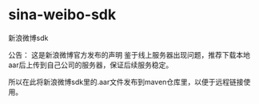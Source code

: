 # sina-weibo-sdk
新浪微博sdk

公告： 这是新浪微博官方发布的声明
鉴于线上服务器出现问题，推荐下载本地aar后上传到自己公司的服务器，保证后续服务稳定。

所以在此将新浪微博sdk里的.aar文件发布到maven仓库里，以便于远程链接使用。